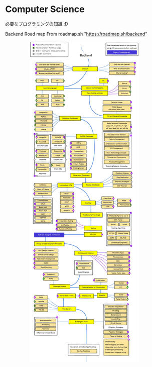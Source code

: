 # Computer Science

必要なプログラミングの知識 :D

Backend Road map From roadmap.sh "https://roadmap.sh/backend"

<p align="center">
  <img src="page_1_backend.jpg">
</p>
